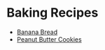 # Baking Recipes

* [Banana Bread](./banana_bread.md)
* [Peanut Butter Cookies](./peanutbutter-cookies)
